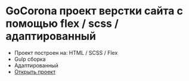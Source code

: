 # GoCorona проект верстки сайта с помощью flex / scss / адаптированный
- Проект построен на: HTML / SCSS / Flex
- Gulp сборка
- Адаптированный
- [Открыть проект]()
